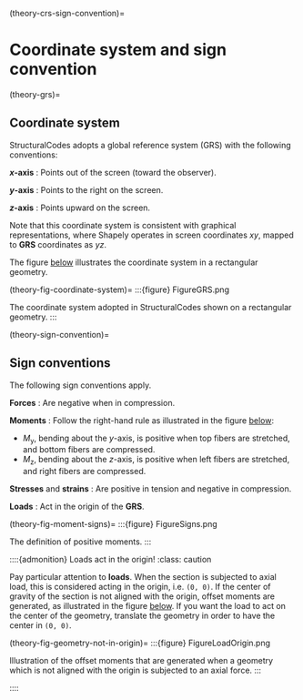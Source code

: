 (theory-crs-sign-convention)=
# Coordinate system and sign convention

(theory-grs)=
## Coordinate system
StructuralCodes adopts a global reference system (GRS) with the following conventions:

**$x$-axis**
: Points out of the screen (toward the observer).

**$y$-axis**
: Points to the right on the screen.

**$z$-axis**
: Points upward on the screen.

Note that this coordinate system is consistent with graphical representations, where Shapely operates in screen coordinates $xy$, mapped to **GRS** coordinates as $yz$.

The figure [below](#theory-fig-coordinate-system) illustrates the coordinate system in a rectangular geometry.

(theory-fig-coordinate-system)=
:::{figure} FigureGRS.png

The coordinate system adopted in StructuralCodes shown on a rectangular geometry.
:::

(theory-sign-convention)=
## Sign conventions

The following sign conventions apply.

**Forces**
: Are negative when in compression.

**Moments**
: Follow the right-hand rule as illustrated in the figure [below](#theory-fig-moment-signs):
   - $M_{\textrm{y}}$, bending about the $y$-axis, is positive when top fibers are stretched, and bottom fibers are compressed.
   - $M_{\textrm{z}}$, bending about the $z$-axis, is positive when left fibers are stretched, and right fibers are compressed.

**Stresses** and **strains**
: Are positive in tension and negative in compression.

**Loads**
: Act in the origin of the **GRS**.

(theory-fig-moment-signs)=
:::{figure} FigureSigns.png

The definition of positive moments.
:::

::::{admonition} Loads act in the origin!
:class: caution

Pay particular attention to **loads**. When the section is subjected to axial load, this is considered acting in the origin, i.e. `(0, 0)`. If the center of gravity of the section is not aligned with the origin, offset moments are generated, as illustrated in the figure [below](#theory-fig-geometry-not-in-origin). If you want the load to act on the center of the geometry, translate the geometry in order to have the center in `(0, 0)`.

(theory-fig-geometry-not-in-origin)=
:::{figure} FigureLoadOrigin.png

Illustration of the offset moments that are generated when a geometry which is not aligned with the origin is subjected to an axial force.
:::

::::